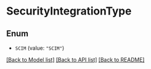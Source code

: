 # SecurityIntegrationType

## Enum


* `SCIM` (value: `"SCIM"`)


[[Back to Model list]](../README.md#documentation-for-models) [[Back to API list]](../README.md#documentation-for-api-endpoints) [[Back to README]](../README.md)


